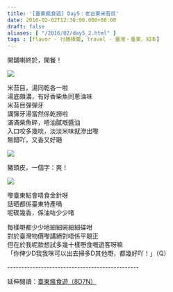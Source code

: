 ```yaml
---
title: '[臺東瘋食遊] Day5：老台東米苔目'
date: 2016-02-02T12:30:00.000+08:00
draft: false
aliases: [ "/2016/02/day5_2.html" ]
tags : [flavor - 行膳積腹, travel - 臺灣・臺東、知本]
---
```


開舖喇終於，開餐！  

![](/images/taitung5d.jpg)

米苔目，湯同乾各一啦  
湯底頗濃，有好香柴魚同蔥油味  
米苔目彈彈牙  
講彈牙湯當然係乾撈啦  
滿滿柴魚碎，唔油膩嘅醬油  
入口咬多幾啖，淡淡米味就滲出嚟  
無錯吖，又香又好𡁻  

![](/images/taitung5d1.jpg)

豬頭皮，一個字：爽！  

![](/images/taitung5d2.jpg)

嚟臺東點會唔食金針呀  
話晒都係臺東特產喎  
呢碟幾香，係油咗少少啫  
  
每樣嘢都少少地細細碗細細碟咁  
對於臺灣物價嚟講絕對唔係平靚正  
但在於我呢款想試多幾十樣嘢食嘅遊客呀嘛  
「你俾少D我我咪可以出去掃多D其他嘢，都幾好吖！」（Q）  
  
\-----------------------------------------------  
  
延伸閱讀：[臺東瘋食遊（8D7N）](https://hidie.net/taitung8d7n/)
